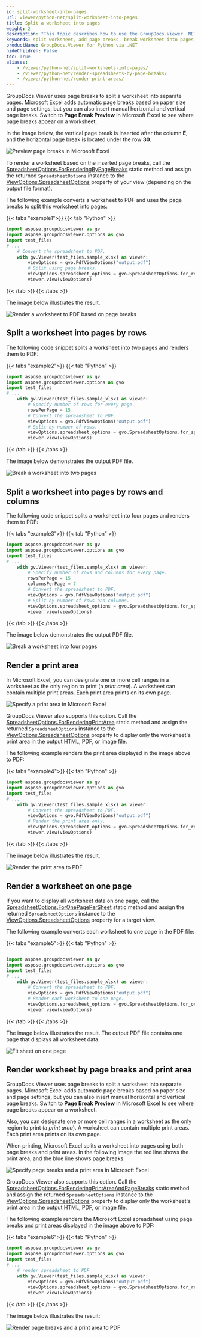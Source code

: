 ```yaml
---
id: split-worksheet-into-pages
url: viewer/python-net/split-worksheet-into-pages
title: Split a worksheet into pages
weight: 2
description: "This topic describes how to use the GroupDocs.Viewer .NET API  to split worksheets into pages when rendering spreadsheet files to HTML, PDF, and image formats."
keywords: split worksheet, add page breaks, break worksheet into pages, print area, excel to pdf, xlsx to pdf, xls to pdf, excel to html, xlsx to html, xls to html
productName: GroupDocs.Viewer for Python via .NET
hideChildren: False
toc: True
aliases:
    - /viewer/python-net/split-worksheets-into-pages/
    - /viewer/python-net/render-spreadsheets-by-page-breaks/
    - /viewer/python-net/render-print-areas/
---
```


GroupDocs.Viewer uses page breaks to split a worksheet into separate pages. Microsoft Excel adds automatic page breaks based on paper size and page settings, but you can also insert manual horizontal and vertical page breaks. Switch to **Page Break Preview** in Microsoft Excel to see where page breaks appear on a worksheet.

In the image below, the vertical page break is inserted after the column **E**, and the horizontal page break is located under the row **30**.

![Preview page breaks in Microsoft Excel](/viewer/python-net/images/rendering-basics/render-spreadsheets/excel-page-break-preview.png)

To render a worksheet based on the inserted page breaks, call the [SpreadsheetOptions.ForRenderingByPageBreaks](https://reference.groupdocs.com/viewer/python-net/groupdocs.viewer.options/spreadsheetoptions/methods/forrenderingbypagebreaks) static method and assign the returned `SpreadsheetOptions` instance to the [ViewOptions.SpreadsheetOptions](https://reference.groupdocs.com/viewer/python-net/groupdocs.viewer.options/baseviewoptions/properties/spreadsheetoptions) property of your view (depending on the output file format).

The following example converts a worksheet to PDF and uses the page breaks to split this worksheet into pages:

{{< tabs "example1">}}
{{< tab "Python" >}}
```python
import aspose.groupdocsviewer as gv
import aspose.groupdocsviewer.options as gvo
import test_files
# ...
    # Convert the spreadsheet to PDF.
    with gv.Viewer(test_files.sample_xlsx) as viewer:
        viewOptions = gvo.PdfViewOptions("output.pdf")
        # Split using page breaks.
        viewOptions.spreadsheet_options = gvo.SpreadsheetOptions.for_rendering_by_page_breaks();
        viewer.view(viewOptions)
```
{{< /tab >}}
{{< /tabs >}}

The image below illustrates the result.

![Render a worksheet to PDF based on page breaks](/viewer/python-net/images/rendering-basics/render-spreadsheets/render-by-page-breaks.png)

## Split a worksheet into pages by rows

The following code snippet splits a worksheet into two pages and renders them to PDF:

{{< tabs "example2">}}
{{< tab "Python" >}}
```python
import aspose.groupdocsviewer as gv
import aspose.groupdocsviewer.options as gvo
import test_files
# ...
    with gv.Viewer(test_files.sample_xlsx) as viewer:
        # Specify number of rows for every page.
        rowsPerPage = 15
        # Convert the spreadsheet to PDF.
        viewOptions = gvo.PdfViewOptions("output.pdf")
        # Split by number of rows.
        viewOptions.spreadsheet_options = gvo.SpreadsheetOptions.for_split_sheet_into_pages(rowsPerPage)
        viewer.view(viewOptions)
```
{{< /tab >}}
{{< /tabs >}}

The image below demonstrates the output PDF file.

![Break a worksheet into two pages](/viewer/python-net/images/rendering-basics/render-spreadsheets/render-two-pages.png)

## Split a worksheet into pages by rows and columns

The following code snippet splits a worksheet into four pages and renders them to PDF:

{{< tabs "example3">}}
{{< tab "Python" >}}
```python
import aspose.groupdocsviewer as gv
import aspose.groupdocsviewer.options as gvo
import test_files
# ...
    with gv.Viewer(test_files.sample_xlsx) as viewer:
        # Specify number of rows and columns for every page.
        rowsPerPage = 15
        columnsPerPage = 7
        # Convert the spreadsheet to PDF.
        viewOptions = gvo.PdfViewOptions("output.pdf")
        # Split by number of rows and columns.
        viewOptions.spreadsheet_options = gvo.SpreadsheetOptions.for_split_sheet_into_pages(rowsPerPage, columnsPerPage)
        viewer.view(viewOptions)
```
{{< /tab >}}
{{< /tabs >}}

The image below demonstrates the output PDF file.

![Break a worksheet into four pages](/viewer/python-net/images/rendering-basics/render-spreadsheets/render-four-pages.png)

## Render a print area

In Microsoft Excel, you can designate one or more cell ranges in a worksheet as the only region to print (a _print area_). A worksheet can contain multiple print areas. Each print area prints on its own page.

![Specify a print area in Microsoft Excel](/viewer/python-net/images/rendering-basics/render-spreadsheets/excel-set-print-area.png)

GroupDocs.Viewer also supports this option. Call the [SpreadsheetOptions.ForRenderingPrintArea](https://reference.groupdocs.com/viewer/python-net/groupdocs.viewer.options/spreadsheetoptions/methods/forrenderingprintarea) static method and assign the returned `SpreadsheetOptions` instance to the [ViewOptions.SpreadsheetOptions](https://reference.groupdocs.com/viewer/python-net/groupdocs.viewer.options/baseviewoptions/properties/spreadsheetoptions) property to display only the worksheet's print area in the output HTML, PDF, or image file.

The following example renders the print area displayed in the image above to PDF:

{{< tabs "example4">}}
{{< tab "Python" >}}
```python
import aspose.groupdocsviewer as gv
import aspose.groupdocsviewer.options as gvo
import test_files
# ...
    with gv.Viewer(test_files.sample_xlsx) as viewer:
        # Convert the spreadsheet to PDF.
        viewOptions = gvo.PdfViewOptions("output.pdf")
        # Render the print area only.
        viewOptions.spreadsheet_options = gvo.SpreadsheetOptions.for_rendering_print_area()
        viewer.view(viewOptions)
```
{{< /tab >}}
{{< /tabs >}}

The image below illustrates the result.

![Render the print area to PDF](/viewer/python-net/images/rendering-basics/render-spreadsheets/render-print-area.png)

## Render a worksheet on one page

If you want to display all worksheet data on one page, call the [SpreadsheetOptions.ForOnePagePerSheet](https://reference.groupdocs.com/viewer/python-net/groupdocs.viewer.options/spreadsheetoptions/foronepagepersheet/) static method and assign the returned `SpreadsheetOptions` instance to the [ViewOptions.SpreadsheetOptions](https://reference.groupdocs.com/viewer/python-net/groupdocs.viewer.options/baseviewoptions/properties/spreadsheetoptions) property for a target view.

The following example converts each worksheet to one page in the PDF file:

{{< tabs "example5">}}
{{< tab "Python" >}}
```python

import aspose.groupdocsviewer as gv
import aspose.groupdocsviewer.options as gvo
import test_files
# ...
    with gv.Viewer(test_files.sample_xlsx) as viewer:
        # Convert the spreadsheet to PDF.
        viewOptions = gvo.PdfViewOptions("output.pdf")
        # Render each worksheet to one page.
        viewOptions.spreadsheet_options = gvo.SpreadsheetOptions.for_one_page_per_sheet()
        viewer.view(viewOptions)
```
{{< /tab >}}
{{< /tabs >}}

The image below illustrates the result. The output PDF file contains one page that displays all worksheet data.

![Fit sheet on one page](/viewer/python-net/images/rendering-basics/render-spreadsheets/render-on-one-page.png)

## Render worksheet by page breaks and print area

GroupDocs.Viewer uses page breaks to split a worksheet into separate pages. Microsoft Excel adds automatic page breaks based on paper size and page settings, but you can also insert manual horizontal and vertical page breaks. Switch to **Page Break Preview** in Microsoft Excel to see where page breaks appear on a worksheet.

Also, you can designate one or more cell ranges in a worksheet as the only region to print (a _print area_). A worksheet can contain multiple print areas. Each print area prints on its own page.

When printing, Microsoft Excel splits a worksheet into pages using both page breaks and print areas. In the following image the red line shows the print area, and the blue line shows page breaks:

![Specify page breaks and a print area in Microsoft Excel](/viewer/python-net/images/rendering-basics/render-spreadsheets/page-breake-vs-print-area.png)

GroupDocs.Viewer also supports this option. Call the [SpreadsheetOptions.ForRenderingPrintAreaAndPageBreaks](https://reference.groupdocs.com/viewer/python-net/groupdocs.viewer.options/spreadsheetoptions/methods/forrenderingprintareaandpagebreaks) static method and assign the returned `SpreadsheetOptions` instance to the [ViewOptions.SpreadsheetOptions](https://reference.groupdocs.com/viewer/python-net/groupdocs.viewer.options/baseviewoptions/properties/spreadsheetoptions) property to display only the worksheet's print area in the output HTML, PDF, or image file.

The following example renders the Microsoft Excel spreadsheet using page breaks and print areas displayed in the image above to PDF:

{{< tabs "example6">}}
{{< tab "Python" >}}
```python
import aspose.groupdocsviewer as gv
import aspose.groupdocsviewer.options as gvo
import test_files
# ...
    # render spreadsheet to PDF
    with gv.Viewer(test_files.sample_xlsx) as viewer:
        viewOptions = gvo.PdfViewOptions("output.pdf")
        viewOptions.spreadsheet_options = gvo.SpreadsheetOptions.for_rendering_print_area_and_page_breaks()
        viewer.view(viewOptions)
```
{{< /tab >}}
{{< /tabs >}}

The image below illustrates the result:

![Render page breaks and a print area to PDF](/viewer/python-net/images/rendering-basics/render-spreadsheets/pdf-result.png)

